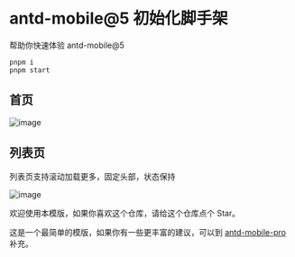 # antd-mobile@5 初始化脚手架

帮助你快速体验 antd-mobile@5

```
pnpm i
pnpm start
```

## 首页

![image](https://user-images.githubusercontent.com/11746742/179654827-2ca22b45-0ec9-471e-8238-9bfa56d864a0.png)

## 列表页

列表页支持滚动加载更多，固定头部，状态保持

![image](https://user-images.githubusercontent.com/11746742/179654907-585061f1-02cc-464e-ac75-c6ae12b2c666.png)

欢迎使用本模版，如果你喜欢这个仓库，请给这个仓库点个 Star。

这是一个最简单的模版，如果你有一些更丰富的建议，可以到 [antd-mobile-pro](https://github.com/ant-design/antd-mobile-pro) 补充。
